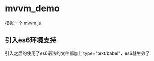 # mvvm_demo
模拟一个 mvvm.js
## 引入es6环境支持 ##
<script src="https://cdn.bootcss.com/babel-standalone/6.26.0/babel.min.js"></script>
引入之后的使用了es6语法的文件都加上 type="text/babel"，es6就生效了
